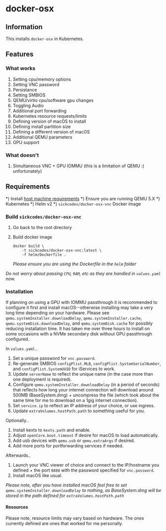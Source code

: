 # docker-osx

## Information

This installs `docker-osx` in Kubernetes.

## Features

### What works
1) Setting cpu/memory options
1) Setting VNC password
1) Persistance
1) Setting SMBIOS
1) QEMU/virtio cpu/software gpu changes
1) Toggling Audio
1) Additional port forwarding
1) Kubernetes resource requests/limits
1) Defining version of macOS to install
1) Defining install partition size
1) Defining a different version of macOS
1) Additional QEMU parameters
1) GPU support

### What doesn't
1) Simultaneous VNC + GPU IOMMU (this is a limitation of QEMU :( unfortunately)

## Requirements

*) Install [host machine requirements](#INSTALL-QEMU-AND-GPU-IOMMU.md)
    *) Ensure you are running QEMU 5.X
*) Kubernetes
*) Helm v2
*) `sickcodes/docker-osx-vnc` Docker image

### Build `sickcodes/docker-osx-vnc`

1) Go back to the root directory
1) Build docker image

    ```
    docker build \
        -t sickcodes/docker-osx-vnc:latest \
        -f helm/Dockerfile .
    ```

    _Please ensure you are using the Dockerfile in the `helm` folder_

_Do not worry about passing `CPU`, `RAM`, etc as they are handled in `values.yaml` now._

### Installation

If planning on using a GPU with IOMMU passthrough it is recommended to configure it first and install macOS--otherwise installing may take a very long time depending on your hardware. Please see `qemu.systemInstaller.downloadDelay`, `qemu.systemInstaller.cache`, `qemu.systemDisk.downloadDelay`, and `qemu.systemDisk.cache` for possibly reducing installation time. It has taken me over three hours to install on some occasions with a NVMe secondary disk without GPU passthrough configured.. 

In `values.yaml`..

1) Set a unique password for `vnc.password`.
1) Re-generate SMBIOS `configPlist.MLB`, `configPlist.SystemSerialNumber`, and `configPlist.SystemUUID` for iServices to work.
1) Update `serverName` to reflect the unique name (in the case more than one deployment is required).
1) Configure `qemu.systemInstaller.downloadDelay` (in a period of seconds) that reflects how long your internet connection will download
    around 500MB (BaseSystem.dmg) + uncompress the file (which took about the same time for me to download on a 1gig internet connection).
1) Set `service.ip` to reflect an IP address of your choice, or use ingress.
1) Update `extraVolumes.hostPath.path` to something useful for you.

Optionally..
1) Install kexts to `kexts.path` and enable.
1) Adjust `openCore.boot.timeout` if desire for macOS to load automatically.
1) Add usb devices with `qemu.usb` or `qemu.extraArgs` if desired.
1) Add more ports for portforwarding services if needed.

Afterwards..

1) Launch your VNC viewer of choice and connect to the IP/hostname you defined + the port `8888` with the password specified
    for `vnc.password`.
1) Install macOS like usual.

_Please note, after you have installed macOS feel free to set `qemu.systemInstaller.downloadDelay` to nothing, as BaseSystem.dmg will be stored in the path defined for `extraVolumes.hostPath.path`_

#### Resources

Please note, resource limits may vary based on hardware. The ones currently defined are ones that worked for me personally.